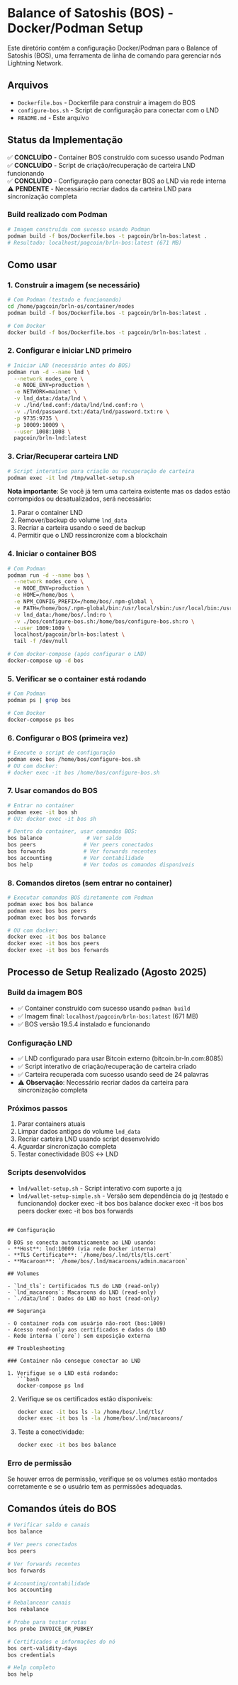 # Balance of Satoshis (BOS) - Docker/Podman Setup

Este diretório contém a configuração Docker/Podman para o Balance of Satoshis (BOS), uma ferramenta de linha de comando para gerenciar nós Lightning Network.

## Arquivos

- `Dockerfile.bos` - Dockerfile para construir a imagem do BOS
- `configure-bos.sh` - Script de configuração para conectar com o LND
- `README.md` - Este arquivo

## Status da Implementação

✅ **CONCLUÍDO** - Container BOS construído com sucesso usando Podman  
✅ **CONCLUÍDO** - Script de criação/recuperação de carteira LND funcionando  
✅ **CONCLUÍDO** - Configuração para conectar BOS ao LND via rede interna  
⚠️ **PENDENTE** - Necessário recriar dados da carteira LND para sincronização completa  

### Build realizado com Podman

```bash
# Imagem construída com sucesso usando Podman
podman build -f bos/Dockerfile.bos -t pagcoin/brln-bos:latest .
# Resultado: localhost/pagcoin/brln-bos:latest (671 MB)
```

## Como usar

### 1. Construir a imagem (se necessário)

```bash
# Com Podman (testado e funcionando)
cd /home/pagcoin/brln-os/container/nodes
podman build -f bos/Dockerfile.bos -t pagcoin/brln-bos:latest .

# Com Docker
docker build -f bos/Dockerfile.bos -t pagcoin/brln-bos:latest .
```

### 2. Configurar e iniciar LND primeiro

```bash
# Iniciar LND (necessário antes do BOS)
podman run -d --name lnd \
  --network nodes_core \
  -e NODE_ENV=production \
  -e NETWORK=mainnet \
  -v lnd_data:/data/lnd \
  -v ./lnd/lnd.conf:/data/lnd/lnd.conf:ro \
  -v ./lnd/password.txt:/data/lnd/password.txt:ro \
  -p 9735:9735 \
  -p 10009:10009 \
  --user 1008:1008 \
  pagcoin/brln-lnd:latest
```

### 3. Criar/Recuperar carteira LND

```bash
# Script interativo para criação ou recuperação de carteira
podman exec -it lnd /tmp/wallet-setup.sh
```

**Nota importante**: Se você já tem uma carteira existente mas os dados estão corrompidos ou desatualizados, será necessário:
1. Parar o container LND
2. Remover/backup do volume `lnd_data` 
3. Recriar a carteira usando o seed de backup
4. Permitir que o LND ressincronize com a blockchain

### 4. Iniciar o container BOS

```bash
# Com Podman
podman run -d --name bos \
  --network nodes_core \
  -e NODE_ENV=production \
  -e HOME=/home/bos \
  -e NPM_CONFIG_PREFIX=/home/bos/.npm-global \
  -e PATH=/home/bos/.npm-global/bin:/usr/local/sbin:/usr/local/bin:/usr/sbin:/usr/bin:/sbin:/bin \
  -v lnd_data:/home/bos/.lnd:ro \
  -v ./bos/configure-bos.sh:/home/bos/configure-bos.sh:ro \
  --user 1009:1009 \
  localhost/pagcoin/brln-bos:latest \
  tail -f /dev/null

# Com docker-compose (após configurar o LND)
docker-compose up -d bos
```

### 5. Verificar se o container está rodando

```bash
# Com Podman
podman ps | grep bos

# Com Docker
docker-compose ps bos
```

### 6. Configurar o BOS (primeira vez)

```bash
# Execute o script de configuração
podman exec bos /home/bos/configure-bos.sh
# OU com docker:
# docker exec -it bos /home/bos/configure-bos.sh
```

### 7. Usar comandos do BOS

```bash
# Entrar no container
podman exec -it bos sh
# OU: docker exec -it bos sh

# Dentro do container, usar comandos BOS:
bos balance              # Ver saldo
bos peers               # Ver peers conectados
bos forwards            # Ver forwards recentes
bos accounting          # Ver contabilidade
bos help                # Ver todos os comandos disponíveis
```

### 8. Comandos diretos (sem entrar no container)

```bash
# Executar comandos BOS diretamente com Podman
podman exec bos bos balance
podman exec bos bos peers
podman exec bos bos forwards

# OU com docker:
docker exec -it bos bos balance
docker exec -it bos bos peers
docker exec -it bos bos forwards
```

## Processo de Setup Realizado (Agosto 2025)

### Build da imagem BOS
- ✅ Container construído com sucesso usando `podman build`
- ✅ Imagem final: `localhost/pagcoin/brln-bos:latest` (671 MB)
- ✅ BOS versão 19.5.4 instalado e funcionando

### Configuração LND
- ✅ LND configurado para usar Bitcoin externo (bitcoin.br-ln.com:8085)
- ✅ Script interativo de criação/recuperação de carteira criado
- ✅ Carteira recuperada com sucesso usando seed de 24 palavras
- ⚠️ **Observação**: Necessário recriar dados da carteira para sincronização completa

### Próximos passos
1. Parar containers atuais
2. Limpar dados antigos do volume `lnd_data`
3. Recriar carteira LND usando script desenvolvido
4. Aguardar sincronização completa
5. Testar conectividade BOS ↔ LND

### Scripts desenvolvidos
- `lnd/wallet-setup.sh` - Script interativo com suporte a jq
- `lnd/wallet-setup-simple.sh` - Versão sem dependência do jq (testado e funcionando)
docker exec -it bos bos balance
docker exec -it bos bos peers
docker exec -it bos bos forwards
```

## Configuração

O BOS se conecta automaticamente ao LND usando:
- **Host**: lnd:10009 (via rede Docker interna)
- **TLS Certificate**: `/home/bos/.lnd/tls/tls.cert`
- **Macaroon**: `/home/bos/.lnd/macaroons/admin.macaroon`

## Volumes

- `lnd_tls`: Certificados TLS do LND (read-only)
- `lnd_macaroons`: Macaroons do LND (read-only)
- `./data/lnd`: Dados do LND no host (read-only)

## Segurança

- O container roda com usuário não-root (bos:1009)
- Acesso read-only aos certificados e dados do LND
- Rede interna (`core`) sem exposição externa

## Troubleshooting

### Container não consegue conectar ao LND

1. Verifique se o LND está rodando:
   ```bash
   docker-compose ps lnd
   ```

2. Verifique se os certificados estão disponíveis:
   ```bash
   docker exec -it bos ls -la /home/bos/.lnd/tls/
   docker exec -it bos ls -la /home/bos/.lnd/macaroons/
   ```

3. Teste a conectividade:
   ```bash
   docker exec -it bos bos balance
   ```

### Erro de permissão

Se houver erros de permissão, verifique se os volumes estão montados corretamente e se o usuário tem as permissões adequadas.

## Comandos úteis do BOS

```bash
# Verificar saldo e canais
bos balance

# Ver peers conectados
bos peers

# Ver forwards recentes
bos forwards

# Accounting/contabilidade
bos accounting

# Rebalancear canais
bos rebalance

# Probe para testar rotas
bos probe INVOICE_OR_PUBKEY

# Certificados e informações do nó
bos cert-validity-days
bos credentials

# Help completo
bos help
```
